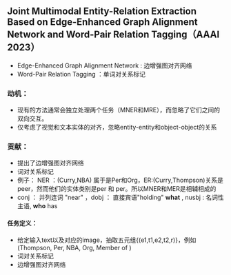 ## Joint Multimodal Entity-Relation Extraction Based on Edge-Enhanced Graph Alignment Network and Word-Pair Relation Tagging（AAAI 2023）
* Edge-Enhanced Graph Alignment Network : 边增强图对齐网络
* Word-Pair Relation Tagging ：单词对关系标记
### 动机：
* 现有的方法通常会独立处理两个任务（MNER和MRE），而忽略了它们之间的双向交互。
* 仅考虑了视觉和文本实体的对齐，忽略entity-entity和object-object的关系
### 贡献：
* 提出了边增强图对齐网络
* 词对关系标记
* 例子： NER ：(Curry,NBA) 属于是Per和Org，ER:(Curry,Thompson)关系是peer，然而他们的实体类别是per 和 per。所以MNER和MER是相辅相成的
* conj ： 并列连词 "near" ，dobj ： 直接宾语"holding" **what** , nusbj : 名词性主语, **who** has
#### 任务定义：
* 给定输入text以及对应的image，抽取五元组{(e1,t1,e2,t2,r)}，例如 (Thompson, Per, NBA, Org, Member of )
* 词对关系标记
* 边增强图对齐网络
